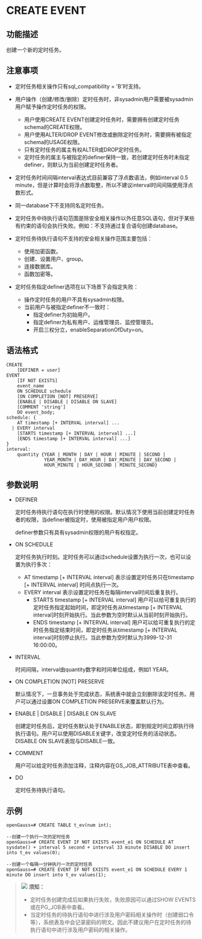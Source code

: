 # CREATE EVENT<a name="ZH-CN_TOPIC_0000001503312881"></a>

## 功能描述<a name="section189661819135511"></a>

创建一个新的定时任务。

## 注意事项<a name="section7961133411551"></a>

-   定时任务相关操作只有sql\_compatibility = 'B'时支持。
-   用户操作（创建/修改/删除）定时任务时，非sysadmin用户需要被sysadmin用户赋予操作定时任务的权限。
    -   用户使用CREATE EVENT创建定时任务时，需要拥有创建定时任务schema的CREATE权限。
    -   用户使用ALTER/DROP EVENT修改或删除定时任务时，需要拥有被指定schema的USAGE权限。
    -   只有定时任务的属主有权ALTER或DROP定时任务。
    -   定时任务的属主与被指定的definer保持一致，若创建定时任务时未指定definer，则默认为当前创建定时任务者。
-   定时任务时间间隔interval表达式目前兼容了浮点数语法，例如interval 0.5 minute，但是计算时会将浮点数取整，所以不建议interval时间间隔使用浮点数形式。
-   同一database下不支持同名定时任务。
-   定时任务中待执行语句范围是除安全相关操作以外任意SQL语句，但对于某些有约束的语句会执行失败。例如：不支持通过复合语句创建database。
-   定时任务待执行语句不支持的安全相关操作范围主要包括：
    -   使用加密函数。
    -   创建、设置用户、group。
    -   连接数据库。
    -   函数加密等。

-   定时任务指定definer选项在以下场景下会指定失败：
    -   操作定时任务的用户不具有sysadmin权限。
    -   当前用户与被指定definer不一致时：
        -   指定definer为初始用户。
        -   指定definer为私有用户、运维管理员、监控管理员。
        -   开启三权分立，enableSeparationOfDuty=on。



## 语法格式<a name="section139076585551"></a>

```
CREATE
    [DEFINER = user]
EVENT
    [IF NOT EXISTS]
    event_name
    ON SCHEDULE schedule
    [ON COMPLETION [NOT] PRESERVE]
    [ENABLE | DISABLE | DISABLE ON SLAVE]
    [COMMENT 'string']
    DO event_body;
schedule: {
    AT timestamp [+ INTERVAL interval] ...
  | EVERY interval
    [STARTS timestamp [+ INTERVAL interval] ...]
    [ENDS timestamp [+ INTERVAL interval] ...]
}
interval:
    quantity {YEAR | MONTH | DAY | HOUR | MINUTE | SECOND |
              YEAR_MONTH | DAY_HOUR | DAY_MINUTE | DAY_SECOND |
              HOUR_MINUTE | HOUR_SECOND | MINUTE_SECOND}
```

## 参数说明<a name="section169527814566"></a>

-   DEFINER

    定时任务待执行语句在执行时使用的权限。默认情况下使用当前创建定时任务者的权限，当definer被指定时，使用被指定用户用户权限。

    definer参数只有具有sysadmin权限的用户有权指定。

    

- ON SCHEDULE

  定时任务执行时刻。定时任务可以通过schedule设置为执行一次，也可以设置为执行多次：

  -   AT timestamp \[+ INTERVAL interval\] 表示设置定时任务只在timestamp \[+ INTERVAL interval\] 时间点执行一次。
  -   EVERY interval 表示设置定时任务在每隔interval时间后重复执行。
      -   STARTS timestamp \[+ INTERVAL interval\] 用户可以给可重复执行的定时任务指定起始时间，即定时任务从timestamp \[+ INTERVAL interval\]时刻开始执行。当此参数为空时默认从当前时刻开始执行。
      -   ENDS timestamp \[+ INTERVAL interval\] 用户可以给可重复执行的定时任务指定结束时间，即定时任务从timestamp \[+ INTERVAL interval\]时刻停止执行。当此参数为空时默认为3999-12-31 16:00:00。

-   INTERVAL

    时间间隔，interval由quantity数字和时间单位组成，例如1 YEAR。

-   ON COMPLETION \[NOT\] PRESERVE

    默认情况下，一旦事务处于完成状态，系统表中就会立刻删除该定时任务。用户可以通过设置ON COMPLETION PRESERVE来覆盖默认行为。

-   ENABLE | DISABLE | DISABLE ON SLAVE

    创建定时任务后，定时任务默认处于ENABLE状态，即到规定时间立即执行待执行语句。用户可以使用DISABLE关键字，改变定时任务的活动状态。DISABLE ON SLAVE表现与DISABLE一致。

-   COMMENT 

    用户可以给定时任务添加注释，注释内容在GS\_JOB\_ATTRIBUTE表中查看。

-   DO

    定时任务待执行语句。


## 示例<a name="section8357162720577"></a>

```
openGauss=# CREATE TABLE t_ev(num int);

--创建一个执行一次的定时任务
openGauss=# CREATE EVENT IF NOT EXISTS event_e1 ON SCHEDULE AT sysdate() + interval 5 second + interval 33 minute DISABLE DO insert into t_ev values(0);

--创建一个每隔一分钟执行一次的定时任务
openGauss=# CREATE EVENT IF NOT EXISTS event_e1 ON SCHEDULE EVERY 1 minute DO insert into t_ev values(1);

```

>![](public_sys-resources/icon-notice.gif) **须知：** 
>-   定时任务创建完成后如果执行失败，失败原因可以通过SHOW EVENTS或在PG\_JOB表中查看。
>-   当定时任务的待执行语句中进行涉及用户密码相关操作时（创建弱口令等），系统表及中会记录密码的明文。因此不建议用户在定时任务的待执行语句中进行涉及用户密码的相关操作。

